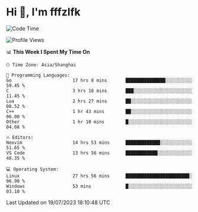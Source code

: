 # Hi 👋, I'm fffzlfk

<!--START_SECTION:waka-->
![Code Time](http://img.shields.io/badge/Code%20Time-322%20hrs%2059%20mins-blue)

![Profile Views](http://img.shields.io/badge/Profile%20Views-0-blue)

📊 **This Week I Spent My Time On** 

```text
🕑︎ Time Zone: Asia/Shanghai

💬 Programming Languages: 
Go                       17 hrs 8 mins       ███████████████░░░░░░░░░░   59.45 % 
C                        3 hrs 18 mins       ███░░░░░░░░░░░░░░░░░░░░░░   11.45 % 
Lua                      2 hrs 27 mins       ██░░░░░░░░░░░░░░░░░░░░░░░   08.52 % 
C++                      1 hr 43 mins        ██░░░░░░░░░░░░░░░░░░░░░░░   06.00 % 
Other                    1 hr 10 mins        █░░░░░░░░░░░░░░░░░░░░░░░░   04.08 % 

🔥 Editors: 
Neovim                   14 hrs 53 mins      █████████████░░░░░░░░░░░░   51.65 % 
VS Code                  13 hrs 56 mins      ████████████░░░░░░░░░░░░░   48.35 % 

💻 Operating System: 
Linux                    27 hrs 56 mins      ████████████████████████░   96.90 % 
Windows                  53 mins             █░░░░░░░░░░░░░░░░░░░░░░░░   03.10 % 
```


 Last Updated on 19/07/2023 18:10:48 UTC
<!--END_SECTION:waka-->
